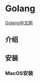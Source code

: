 <!--
 * @Author: tangdaoyong
 * @Date: 2021-02-01 15:20:25
 * @LastEditors: tangdaoyong
 * @LastEditTime: 2021-02-01 15:41:14
 * @Description: Golang
-->
# Golang

[Golang中文网](https://studygolang.com)

## 介绍

## 安装

### MacOS安装